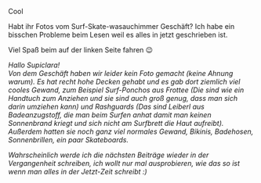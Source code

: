 Cool

Habt ihr Fotos vom Surf-Skate-wasauchimmer Geschäft? 
Ich habe ein bisschen Probleme beim  Lesen weil es alles in jetzt geschrieben ist.

Viel Spaß beim auf der linken Seite fahren 😉

*Hallo Supiclara!*<br>
*Von dem Geschäft haben wir leider kein Foto gemacht (keine Ahnung warum). Es hat recht hohe Decken gehabt und es gab dort ziemlich viel cooles Gewand, zum Beispiel Surf-Ponchos aus Frottee (Die sind wie ein Handtuch zum Anziehen und sie sind auch groß genug, dass man sich darin umziehen kann) und Rashguards (Das sind Leiberl aus Badeanzugstoff, die man beim Surfen anhat damit man keinen Sonnenbrand kriegt und sich nicht am Surfbrett die Haut aufreibt). Außerdem hatten sie noch ganz viel normales Gewand, Bikinis, Badehosen, Sonnenbrillen, ein paar Skateboards.*

*Wahrscheinlich werde ich die nächsten Beiträge wieder in der Vergangenheit schreiben, ich wollt nur mal ausprobieren, wie das so ist wenn man alles in der Jetzt-Zeit schreibt :)*